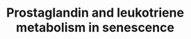 ---
annotations:
- type: Pathway Ontology
  value: aging pathway
- type: Pathway Ontology
  value: leukotriene metabolic pathway
- type: Pathway Ontology
  value: prostaglandin metabolic pathway
authors:
- JDoreen
- Mario5181
- TadeIdowu
- DKalbe
- Frucsek13
- Aysegul Celik
- Eweitz
- Egonw
description: Prostaglandin pathway in senescence.
last-edited: 2021-07-02
organisms:
- Homo sapiens
redirect_from:
- /index.php/Pathway:WP5122
- /instance/WP5122
schema-jsonld:
- '@context': https://schema.org/
  '@id': https://wikipathways.github.io/pathways/WP5122.html
  '@type': Dataset
  creator:
    '@type': Organization
    name: WikiPathways
  description: Prostaglandin pathway in senescence.
  keywords:
  - PGE Synthase
  - LTC4
  - PTGES
  - p38 MAPK
  - Gs
  - LTD4
  - PGE2
  - cAMP
  - ALOX15B
  - TxA Synthase
  - COX-1
  - PTGDS
  - ALOX12
  - CysLT1R
  - PLC
  - PGF2alpha
  - EP1 (extracellular)
  - IGFBP5
  - ALOX5AP
  - TXA2
  - Cytosolic phospholipase A2
  - LTB4
  - p21
  - dihomo-15d-PGJ2
  - PGD2
  - PGI Synthase
  - LTA4H
  - EP4 (extracellular)
  - Arachidonic acid
  - PGD Synthase
  - ALOX5
  - SIRT1
  - 5-HPETE
  - PGI2
  - EP3 (extracellular)
  - LTC4S
  - Adenylate Cyclase
  - PGH2
  - Ca2+
  - Gi
  - ALOX15
  - PGF Synthase
  - Gq
  - Senescence
  - Membrane phospholipids
  - 15d-PGJ2
  - RB1
  - PGG2
  - Adrenic acid
  - RAS
  - COX-2
  - EP2 (extracellular)
  - LTA4
  - LTE4
  - ROS
  - SASP
  - p53
  license: CC0
  name: Prostaglandin and leukotriene metabolism in senescence
seo: CreativeWork
title: Prostaglandin and leukotriene metabolism in senescence
wpid: WP5122
---